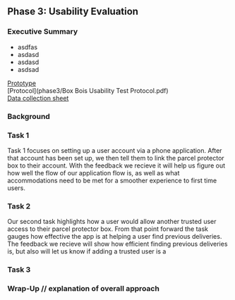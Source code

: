 ## Phase 3: Usability Evaluation
### Executive Summary
- asdfas   
-  asdasd  
-  asdasd  
-  asdsad


[Prototype](https://xd.adobe.com/view/16f6dd48-460d-4102-acb4-25a29a98c989-43a5/?fullscreen)   
[Protocol](phase3/Box Bois Usability Test Protocol.pdf)       
[Data collection sheet](https://docs.google.com/spreadsheets/d/1MjsM1fVdNqtomzDAQW_QMf9lI9NFl82loGBwy3lTQrc/edit?usp=sharing)   


### Background 

### Task 1   
Task 1 focuses on setting up a user account via a phone application. After that account has been set up, we then tell them to link the parcel protector box to their account.
With the feedback we recieve it will help us figure out how well the flow of our application flow is, as well as what accommodations need to be met for a smoother experience to first time users. 

### Task 2
Our second task highlights how a user would allow another trusted user access to their parcel protector box. From that point forward the task gauges how effective the app is at helping a user find previous deliveries. The feedback we recieve will show how efficient finding previous deliveries is, but also will let us know if adding a trusted user is a 

### Task 3

### Wrap-Up // explanation of overall approach
